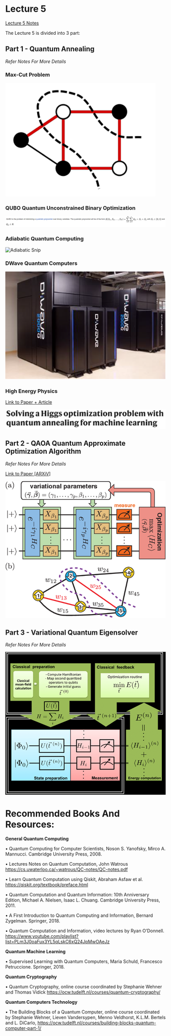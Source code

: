 # Lecture 5

<a href="https://github.com/aryashah2k/Quantum-Computing-Collection-Of-Resources/blob/main/CERN%20-%20Practical%20Introduction%20To%20Quantum%20Computing/Lecture%205%20Resources/Lecture%205%20Notes.pdf">Lecture 5 Notes</a>

The Lecture 5 is divided into 3 part:

## Part 1 - Quantum Annealing

*Refer Notes For More Details*

### Max-Cut Problem

![Max Cut Snip 1](https://github.com/aryashah2k/Quantum-Computing-Collection-Of-Resources/blob/main/CERN%20-%20Practical%20Introduction%20To%20Quantum%20Computing/Lecture%205%20Resources/assets/Max%20Cut%20Snip%201.png)

### QUBO Quantum Unconstrained Binary Optimization

![QUBO](https://github.com/aryashah2k/Quantum-Computing-Collection-Of-Resources/blob/main/CERN%20-%20Practical%20Introduction%20To%20Quantum%20Computing/Lecture%205%20Resources/assets/QUBO%20Snip.png)

### Adiabatic Quantum Computing

![Adiabatic Snip]()

### DWave Quantum Computers

![DWAVE Snip](https://github.com/aryashah2k/Quantum-Computing-Collection-Of-Resources/blob/main/CERN%20-%20Practical%20Introduction%20To%20Quantum%20Computing/Lecture%205%20Resources/assets/DWAVE%20Snip.png)

### High Energy Physics

<a href="https://www.nature.com/articles/nature24047">Link to Paper + Article</a>

![High Energy Snip](https://github.com/aryashah2k/Quantum-Computing-Collection-Of-Resources/blob/main/CERN%20-%20Practical%20Introduction%20To%20Quantum%20Computing/Lecture%205%20Resources/assets/High%20Energy%20Snip.png)

## Part 2 - QAOA Quantum Approximate Optimization Algorithm

*Refer Notes For More Details*

<a href="https://arxiv.org/abs/1411.4028">Link to Paper [ARXiV]</a>

![QAOA](https://github.com/aryashah2k/Quantum-Computing-Collection-Of-Resources/blob/main/CERN%20-%20Practical%20Introduction%20To%20Quantum%20Computing/Lecture%205%20Resources/assets/QAOA%20Snip.png)

## Part 3 - Variational Quantum Eigensolver

*Refer Notes For More Details*

![Variational Qunatum Eigen Snip](https://github.com/aryashah2k/Quantum-Computing-Collection-Of-Resources/blob/main/CERN%20-%20Practical%20Introduction%20To%20Quantum%20Computing/Lecture%205%20Resources/assets/Variational%20Quantum%20Eigen%20Solver.png)

# Recommended Books And Resources:

**General Quantum Computing**

• Quantum Computing for Computer Scientists, Noson S. Yanofsky, Mirco A. Mannucci.
Cambridge University Press, 2008.

• Lectures Notes on Quantum Computation, John Watrous
https://cs.uwaterloo.ca/~watrous/QC-notes/QC-notes.pdf

• Learn Quantum Computation using Qiskit, Abraham Asfaw et al.
https://qiskit.org/textbook/preface.html

• Quantum Computation and Quantum Information: 10th Anniversary Edition, Michael
A. Nielsen, Isaac L. Chuang. Cambridge University Press, 2011.

• A First Introduction to Quantum Computing and Information, Bernard Zygelman.
Springer, 2018.

• Quantum Computation and Information, video lectures by Ryan O’Donnell.
https://www.youtube.com/playlist?list=PLm3J0oaFux3YL5qLskC6xQ24JpMwOAeJz

**Quantum Machine Learning**

• Supervised Learning with Quantum Computers, Maria Schuld, Francesco
Petruccione. Springer, 2018.

**Quantum Cryptography**

• Quantum Cryptography, online course coordinated by Stephanie Wehner and
Thomas Vidick https://ocw.tudelft.nl/courses/quantum-cryptography/

**Quantum Computers Technology**

• The Building Blocks of a Quantum Computer, online course coordinated by Stephanie
Wehner, Lieven Vandersypen, Menno Veldhorst, K.L.M. Bertels and L. DiCarlo,
https://ocw.tudelft.nl/courses/building-blocks-quantum-computer-part-1/